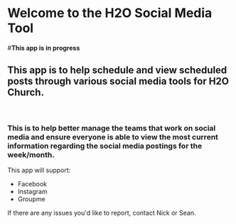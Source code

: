 <h1>Welcome to the H2O Social Media Tool</h1>

#**This app is in progress**

<h2>This app is to help schedule and view scheduled posts through various social media tools for H2O Church.</h2>
<br>
<h3>This is to help better manage the teams that work on social media and ensure everyone is able to view the most current information regarding the social media postings for the week/month.</h3>

This app will support:
<ul>
<li>Facebook</li>
<li>Instagram</li>
<li>Groupme</li>
</ul>
If there are any issues you'd like to report, contact Nick or Sean. 
